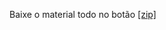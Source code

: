 Baixe o material todo no botão [[zip]](https://github.com/iurisegtovich/EQE359_Termodinamica_I/zipball/master)
